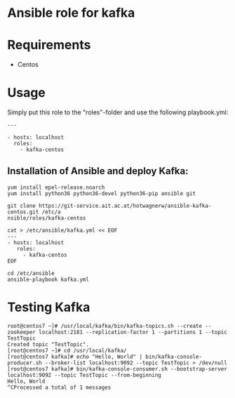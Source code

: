# Ansible role for kafka

# Requirements
- Centos

# Usage

Simply put this role to the "roles"-folder and use the following playbook.yml:
```
---

- hosts: localhost
  roles:
    - kafka-centos

```

## Installation of Ansible and deploy Kafka:

```
yum install epel-release.noarch
yum install python36 python36-devel python36-pip ansible git

git clone https://git-service.ait.ac.at/hotwagnerw/ansible-kafka-centos.git /etc/a
nsible/roles/kafka-centos

cat > /etc/ansible/kafka.yml << EOF
---
- hosts: localhost
   roles:
     - kafka-centos
EOF

cd /etc/ansible
ansible-playbook kafka.yml
```

# Testing Kafka

```
root@centos7 ~]# /usr/local/kafka/bin/kafka-topics.sh --create --zookeeper localhost:2181 --replication-factor 1 --partitions 1 --topic TestTopic
Created topic "TestTopic".
[root@centos7 ~]# cd /usr/local/kafka/
[root@centos7 kafka]# echo "Hello, World" | bin/kafka-console-producer.sh --broker-list localhost:9092 --topic TestTopic > /dev/null
[root@centos7 kafka]# bin/kafka-console-consumer.sh --bootstrap-server localhost:9092 --topic TestTopic --from-beginning
Hello, World
^CProcessed a total of 1 messages
```
